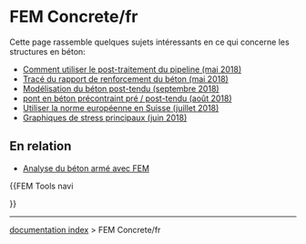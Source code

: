 # FEM Concrete/fr
Cette page rassemble quelques sujets intéressants en ce qui concerne les structures en béton:

-   [Comment utiliser le post-traitement du pipeline (mai 2018)](https://forum.freecadweb.org/viewtopic.php?f=18&t=28635)
-   [Tracé du rapport de renforcement du béton (mai 2018)](https://forum.freecadweb.org/viewtopic.php?f=18&t=28821)
-   [Modélisation du béton post-tendu (septembre 2018)](https://forum.freecadweb.org/viewtopic.php?f=18&t=30697)
-   [pont en béton précontraint pré / post-tendu (août 2018)](https://forum.freecadweb.org/viewtopic.php?f=18&t=30286)
-   [Utiliser la norme européenne en Suisse (juillet 2018)](https://forum.freecadweb.org/viewtopic.php?f=18&t=29930)
-   [Graphiques de stress principaux (juin 2018)](https://forum.freecadweb.org/viewtopic.php?f=18&t=29381)

## En relation 

-   [Analyse du béton armé avec FEM](Analysis_of_reinforced_concrete_with_FEM/fr.md)


{{FEM Tools navi

}}

---
[documentation index](../README.md) > FEM Concrete/fr
